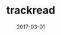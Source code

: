 ---
layout: post
size: 4
group: app
marker: android app
title:  trackread
summary: search for books, make notes and monitor your reading progress
project-url: https://github.com/akshatamohanty/udacity-android-nanodegree/tree/master/project-07-capstone-project
date:   2017-03-01
categories: post
image: ./images/trackread.jpg
type: project
tags: 
- android
---